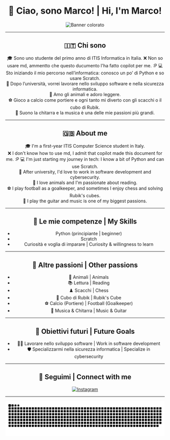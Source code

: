 <!-- PROFILO README DI MARCOCABU -->

<div align="center">

# 👋 Ciao, sono Marco! | Hi, I'm Marco!

![Banner colorato](https://capsule-render.vercel.app/api?type=waving&color=gradient&height=180&section=header&text=MarcoCabu&fontSize=50&fontAlignY=35&desc=Welcome%20to%20my%20profile!%20/%20Benvenuto%20nel%20mio%20profilo!&descAlign=50&descSize=18)

---

## 🇮🇹 Chi sono

🎓 Sono uno studente del primo anno di ITIS Informatica in Italia.
❌ Non so usare md, ammentto che questo ducumento l'ha fatto copilot per me. :P
💻 Sto iniziando il mio percorso nell’informatica: conosco un po’ di Python e so usare Scratch.  
🚀 Dopo l’università, vorrei lavorare nello sviluppo software e nella sicurezza informatica.  
🐾 Amo gli animali e adoro leggere.  
⚽ Gioco a calcio come portiere e ogni tanto mi diverto con gli scacchi o il cubo di Rubik.  
🎸 Suono la chitarra e la musica è una delle mie passioni più grandi.

---

## 🇬🇧 About me

🎓 I'm a first-year ITIS Computer Science student in Italy.  
❌ I don't know how to use md, I admit that copilot made this document for me. :P
💻 I'm just starting my journey in tech: I know a bit of Python and can use Scratch.  
🚀 After university, I'd love to work in software development and cybersecurity.  
🐾 I love animals and I'm passionate about reading.  
⚽ I play football as a goalkeeper, and sometimes I enjoy chess and solving Rubik's cubes.  
🎸 I play the guitar and music is one of my biggest passions.

---

## 🚀 Le mie competenze | My Skills

- Python (principiante | beginner)
- Scratch
- Curiosità e voglia di imparare | Curiosity & willingness to learn

---

## 🌈 Altre passioni | Other passions

- 🦴 Animali | Animals
- 📚 Lettura | Reading
- ♟️ Scacchi | Chess
- 🧩 Cubo di Rubik | Rubik's Cube
- ⚽ Calcio (Portiere) | Football (Goalkeeper)
- 🎵 Musica & Chitarra | Music & Guitar

---

## 🎯 Obiettivi futuri | Future Goals

- 👨‍💻 Lavorare nello sviluppo software | Work in software development  
- 🛡️ Specializzarmi nella sicurezza informatica | Specialize in cybersecurity

---

## 📲 Seguimi | Connect with me

[![Instagram](https://img.shields.io/badge/Instagram-marco.cabutto-%23E1306C?style=for-the-badge&logo=instagram&logoColor=white)](https://instagram.com/marco.cabutto)

---

![Snake animation](https://github.com/Platane/snk/raw/output/github-contribution-grid-snake.svg)

</div>
